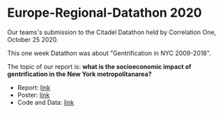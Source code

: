 # Europe-Regional-Datathon 2020

Our teams's submission to the Citadel Datathon held by Correlation One, October 25 2020.

This one week Datathon was about "Gentrification in NYC 2009-2018". 

The topic of our report is: **what  is  the  socioeconomic  impact  of  gentrification  in  the  New  York  metropolitanarea?**
* Report: [link](https://github.com/QinmengLUAN/Europe-Regional-Datathon2020/blob/main/Team_6_Report.pdf)
* Poster: [link](https://github.com/QinmengLUAN/Europe-Regional-Datathon2020/blob/main/Team_6_datafolio.pdf)
* Code and Data: [link](https://github.com/QinmengLUAN/Europe-Regional-Datathon2020/tree/main/Team_6_code_and_data)
